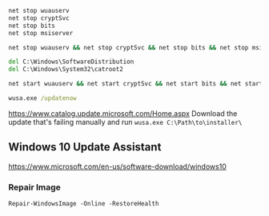 ``` cmd
net stop wuauserv 
net stop cryptSvc 
net stop bits 
net stop msiserver

net stop wuauserv && net stop cryptSvc && net stop bits && net stop msiserver

del C:\Windows\SoftwareDistribution 
del C:\Windows\System32\catroot2 

net start wuauserv && net start cryptSvc && net start bits && net start msiserver

wusa.exe /updatenow 
```


https://www.catalog.update.microsoft.com/Home.aspx
Download the update that's failing manually and run `wusa.exe C:\Path\to\installer\`

## Windows 10 Update Assistant

https://www.microsoft.com/en-us/software-download/windows10


### Repair Image

``` Power-Shell
Repair-WindowsImage -Online -RestoreHealth
```
